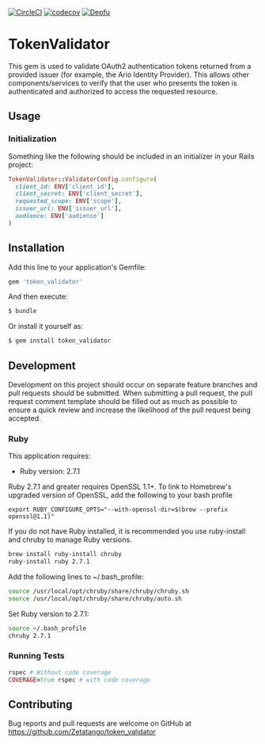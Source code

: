 [![CircleCI](https://circleci.com/gh/Zetatango/token_validator.svg?style=svg&circle-token=37e4e43c64911cdbf98df7d86ad584e4df0fa8b7)](https://circleci.com/gh/Zetatango/token_validator) [![codecov](https://codecov.io/gh/Zetatango/token_validator/branch/master/graph/badge.svg)](https://codecov.io/gh/Zetatango/token_validator) [![Depfu](https://badges.depfu.com/badges/7ba12605815fa6dccbabc3f522a33a40/overview.svg)](https://depfu.com/github/Zetatango/token_validator?project_id=6684)

# TokenValidator
This gem is used to validate OAuth2 authentication tokens returned from a provided issuer (for example, the Ario Identity Provider). This allows other components/services to verify that the user who presents the token is authenticated and authorized to access the requested resource.

## Usage

### Initialization
Something like the following should be included in an initializer in your Rails project:
```ruby
TokenValidator::ValidatorConfig.configure(
  client_id: ENV['client_id'],
  client_secret: ENV['client_secret'],
  requested_scope: ENV['scope'],
  issuer_url: ENV['issuer_url'],
  audience: ENV['audience']
)
```

## Installation
Add this line to your application's Gemfile:

```ruby
gem 'token_validator'
```

And then execute:
```bash
$ bundle
```

Or install it yourself as:
```bash
$ gem install token_validator
```

## Development
Development on this project should occur on separate feature branches and pull requests should be submitted. When submitting a pull request, the pull request comment template should be filled out as much as possible to ensure a quick review and increase the likelihood of the pull request being accepted.

### Ruby

This application requires:

*   Ruby version: 2.7.1

Ruby 2.7.1 and greater requires OpenSSL 1.1+. To link to Homebrew's upgraded version of OpenSSL, add the following to your bash profile

```shell script
export RUBY_CONFIGURE_OPTS="--with-openssl-dir=$(brew --prefix openssl@1.1)"
```

If you do not have Ruby installed, it is recommended you use ruby-install and chruby to manage Ruby versions.

```bash
brew install ruby-install chruby
ruby-install ruby 2.7.1
```

Add the following lines to ~/.bash_profile:

```bash
source /usr/local/opt/chruby/share/chruby/chruby.sh
source /usr/local/opt/chruby/share/chruby/auto.sh
```

Set Ruby version to 2.7.1:

```bash
source ~/.bash_profile
chruby 2.7.1
```

### Running Tests
```ruby
rspec # Without code coverage
COVERAGE=true rspec # with code coverage
```

## Contributing
Bug reports and pull requests are welcome on GitHub at https://github.com/Zetatango/token_validator
